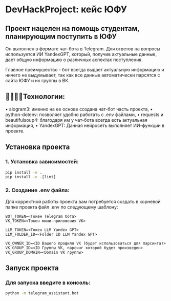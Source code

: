 # DevHackProject: кейс ЮФУ

## Проект нацелен на помощь студентам, планирующим поступить в ЮФУ

Он выполнен в формате чат-бота в Telegram. Для ответов на вопросы
используется ИИ YandexGPT, который, получив актуальные данные,
дает общую информацию о различных аспектах поступления.

Главное преимушество - бот всегда выдает актуальную информацию и
ничего не выдумывает, так как все данные автоматически парсятся с сайта ЮФУ
и их группы в ВК.


## 🧑‍💻🔖📕Технологии:
• aiogram3: именно на ее основе создана чат-бот часть проекта,
• python-dotenv: позволяет удобно работать с .env файлами,
• requests и beautifulsoup4: благодаря им у чат-бота всегда есть актуальная информация,
• YandexGPT: Данная нейросеть выполняет ИИ-функции в проекте.

## Установка проекта

### 1. Установка зависимостей: 

```cmd
pip install -e .
pip install -e .[lint]
```

### 2. Создание .env файла:

Для корректной работы проекта вам потребуется создать в корневой папке проекта файл .env по следующему шаблону:
```env
BOT_TOKEN=<Токен Telegram бота>
VK_TOKEN=<Toкен мини-приложения VK>

LLM_TOKEN=<Токен LLM Yandex GPT>
LLM_FOLDER_ID=<Folder ID LLM Yandex GPT>

VK_OWNER_ID=<ID Вашего профиля VK (будет использоваться для парсинга)>
VK_GROUP_ID=<ID Группы VK, парсинг которой будет произведен>
VK_GROUP_DOMAIN=<Domain VK группы>
```

## Запуск проекта

### Для запуска введите в консоль:

```cmd
python -m telegram_assistant.bot
```